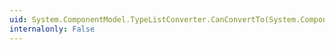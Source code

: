 ```yaml
---
uid: System.ComponentModel.TypeListConverter.CanConvertTo(System.ComponentModel.ITypeDescriptorContext,System.Type)
internalonly: False
---
```

